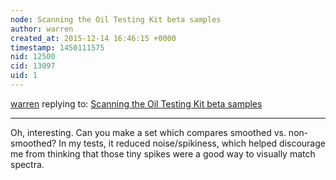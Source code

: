 ```yaml
---
node: Scanning the Oil Testing Kit beta samples
author: warren
created_at: 2015-12-14 16:46:15 +0000
timestamp: 1450111575
nid: 12500
cid: 13097
uid: 1
---
```




[warren](../profile/warren) replying to: [Scanning the Oil Testing Kit beta samples](../notes/stevie/12-11-2015/scanning-the-oil-testing-kit-beta-samples)

----
Oh, interesting. Can you make a set which compares smoothed vs. non-smoothed? In my tests, it reduced noise/spikiness, which helped discourage me from thinking that those tiny spikes were a good way to visually match spectra. 